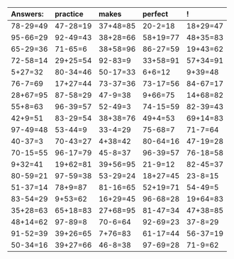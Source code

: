 | Answers: | practice | makes | perfect | ! |
| :--- | :--- | :--- | :--- | :--- |
| 78-29=49 | 47-28=19 | 37+48=85 | 20-2=18 | 18+29=47 | 
| 95-66=29 | 92-49=43 | 38+28=66 | 58+19=77 | 48+35=83 | 
| 65-29=36 | 71-65=6 | 38+58=96 | 86-27=59 | 19+43=62 | 
| 72-58=14 | 29+25=54 | 92-83=9 | 33+58=91 | 57+34=91 | 
| 5+27=32 | 80-34=46 | 50-17=33 | 6+6=12 | 9+39=48 | 
| 76-7=69 | 17+27=44 | 73-37=36 | 73-17=56 | 84-67=17 | 
| 28+67=95 | 87-58=29 | 47-9=38 | 9+66=75 | 14+68=82 | 
| 55+8=63 | 96-39=57 | 52-49=3 | 74-15=59 | 82-39=43 | 
| 42+9=51 | 83-29=54 | 38+38=76 | 49+4=53 | 69+14=83 | 
| 97-49=48 | 53-44=9 | 33-4=29 | 75-68=7 | 71-7=64 | 
| 40-37=3 | 70-43=27 | 4+38=42 | 80-64=16 | 47-19=28 | 
| 70-15=55 | 96-17=79 | 45-8=37 | 96-39=57 | 76-18=58 | 
| 9+32=41 | 19+62=81 | 39+56=95 | 21-9=12 | 82-45=37 | 
| 80-59=21 | 97-59=38 | 53-29=24 | 18+27=45 | 23-8=15 | 
| 51-37=14 | 78+9=87 | 81-16=65 | 52+19=71 | 54-49=5 | 
| 83-54=29 | 9+53=62 | 16+29=45 | 96-68=28 | 19+64=83 | 
| 35+28=63 | 65+18=83 | 27+68=95 | 81-47=34 | 47+38=85 | 
| 48+14=62 | 97-89=8 | 70-6=64 | 92-69=23 | 37-8=29 | 
| 91-52=39 | 39+26=65 | 7+76=83 | 61-17=44 | 56-37=19 | 
| 50-34=16 | 39+27=66 | 46-8=38 | 97-69=28 | 71-9=62 | 

